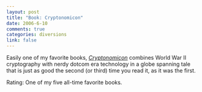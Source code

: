 ```yaml
--- 
layout: post
title: "Book: Cryptonomicon"
date: 2006-6-10
comments: true
categories: diversions
link: false
---
```

Easily one of my favorite books, <i><a href="http://www.amazon.com/gp/product/0380973464/sr=8-3/qid=1149946791/ref=pd_bbs_3/103-8820890-2075017?%5Fencoding=UTF8" title="Cryptonomicon">Cryptonomicon</a></i> combines World War II cryptography with nerdy dotcom era technology in a globe spanning tale that is just as good the second (or third) time you read it, as it was the first.

Rating: One of my five all-time favorite books.
